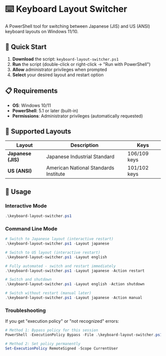 # ⌨️ Keyboard Layout Switcher

A PowerShell tool for switching between Japanese (JIS) and US (ANSI) keyboard layouts on Windows 11/10.

## 🚀 Quick Start

1. **Download** the script: `keyboard-layout-switcher.ps1`
2. **Run** the script (double-click or right-click → "Run with PowerShell")
3. **Allow** administrator privileges when prompted
4. **Select** your desired layout and restart option

## 📋 Requirements

- **OS**: Windows 10/11
- **PowerShell**: 5.1 or later (built-in)
- **Permissions**: Administrator privileges (automatically requested)

## 🎯 Supported Layouts

| Layout | Description | Keys |
|--------|-------------|------|
| **Japanese (JIS)** | Japanese Industrial Standard | 106/109 keys |
| **US (ANSI)** | American National Standards Institute | 101/102 keys |

## 📖 Usage

### Interactive Mode
```powershell
.\keyboard-layout-switcher.ps1
```

### Command Line Mode
```powershell
# Switch to Japanese layout (interactive restart)
.\keyboard-layout-switcher.ps1 -Layout japanese

# Switch to US layout (interactive restart)
.\keyboard-layout-switcher.ps1 -Layout english

# Fully automated - switch and restart immediately
.\keyboard-layout-switcher.ps1 -Layout japanese -Action restart

# Switch and shutdown
.\keyboard-layout-switcher.ps1 -Layout english -Action shutdown

# Switch without restart (manual later)
.\keyboard-layout-switcher.ps1 -Layout japanese -Action manual
```

### Troubleshooting
If you get "execution policy" or "not recognized" errors:
```powershell
# Method 1: Bypass policy for this session
PowerShell -ExecutionPolicy Bypass -File .\keyboard-layout-switcher.ps1

# Method 2: Set policy permanently
Set-ExecutionPolicy RemoteSigned -Scope CurrentUser
```
